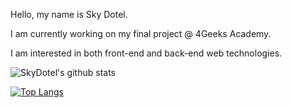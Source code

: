 Hello, my name is Sky Dotel.

I am currently working on my final project @ 4Geeks Academy.

I am interested in both front-end and back-end web technologies.

![SkyDotel's github stats](https://github-readme-stats.vercel.app/api?username=skydotel)

[![Top Langs](https://github-readme-stats.vercel.app/api/top-langs/?username=anuraghazra)](https://github.com/skydotel/github-readme-stats)
